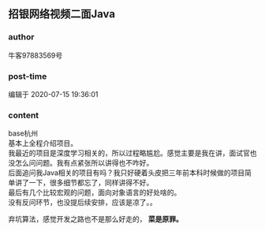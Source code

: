 ## 招银网络视频二面Java
### author 
牛客97883569号
### post-time 

编辑于  2020-07-15 19:36:01
### content 
<div class="post-topic-des nc-post-content">
 <div>
  base杭州
 </div>
 <div>
  基本上全程介绍项目。
 </div>
 <div>
  我最近的项目是深度学习相关的，所以过程略尴尬。感觉主要是我在讲，面试官也没怎么问问题。我有点紧张所以讲得也不咋好。
 </div>
 <div>
  后面追问我Java相关的项目有吗？我只好硬着头皮把三年前本科时候做的项目简单讲了一下，很多细节都忘了，同样讲得不好。
 </div>
 <div>
  最后有几个比较宏观的问题，面向对象语言的好处啥的。
 </div>
 <div>
  没有反问环节，也没提后续安排，应该是凉了。。
 </div>
 <p>
  弃坑算法，感觉开发之路也不是那么好走的，
  <strong>
   菜是原罪。
  </strong>
 </p>
 <div>
  <br/>
 </div>
</div>
